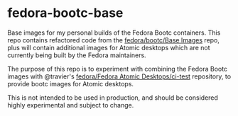# fedora-bootc-base

Base images for my personal builds of the Fedora Bootc containers.
This repo contains refactored code from the [fedora/bootc/Base Images](https://gitlab.com/fedora/bootc/base-images) repo, plus will contain additional images for Atomic desktops which are not currently being built by the Fedora maintainers.

The purpose of this repo is to experiment with combining the Fedora Bootc images with @travier's [fedora/Fedora Atomic Desktops/ci-test](https://gitlab.com/fedora/ostree/ci-test) repository, to provide bootc images for Atomic desktops.

This is not intended to be used in production, and should be considered highly experimental and subject to change.
